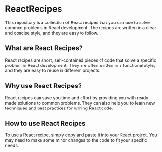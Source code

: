 # ReactRecipes

This repository is a collection of React recipes that you can use to solve common problems in React development. The recipes are written in a clear and concise style, and they are easy to follow.

## What are React Recipes?

React recipes are short, self-contained pieces of code that solve a specific problem in React development. They are often written in a functional style, and they are easy to reuse in different projects.

## Why use React Recipes?

React recipes can save you time and effort by providing you with ready-made solutions to common problems. They can also help you to learn new techniques and best practices for writing React code.

## How to use React Recipes

To use a React recipe, simply copy and paste it into your React project. You may need to make some minor changes to the code to fit your specific needs.